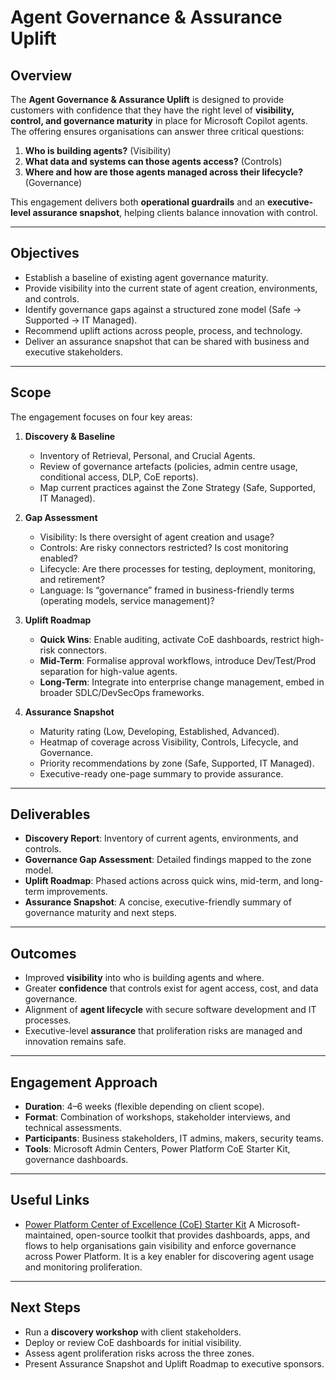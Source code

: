 # Agent Governance & Assurance Uplift

## Overview

The **Agent Governance & Assurance Uplift** is designed to provide customers with confidence that they have the right level of **visibility, control, and governance maturity** in place for Microsoft Copilot agents. The offering ensures organisations can answer three critical questions:

1. **Who is building agents?** (Visibility)
2. **What data and systems can those agents access?** (Controls)
3. **Where and how are those agents managed across their lifecycle?** (Governance)

This engagement delivers both **operational guardrails** and an **executive-level assurance snapshot**, helping clients balance innovation with control.

---

## Objectives

* Establish a baseline of existing agent governance maturity.
* Provide visibility into the current state of agent creation, environments, and controls.
* Identify governance gaps against a structured zone model (Safe → Supported → IT Managed).
* Recommend uplift actions across people, process, and technology.
* Deliver an assurance snapshot that can be shared with business and executive stakeholders.

---

## Scope

The engagement focuses on four key areas:

1. **Discovery & Baseline**

   * Inventory of Retrieval, Personal, and Crucial Agents.
   * Review of governance artefacts (policies, admin centre usage, conditional access, DLP, CoE reports).
   * Map current practices against the Zone Strategy (Safe, Supported, IT Managed).

2. **Gap Assessment**

   * Visibility: Is there oversight of agent creation and usage?
   * Controls: Are risky connectors restricted? Is cost monitoring enabled?
   * Lifecycle: Are there processes for testing, deployment, monitoring, and retirement?
   * Language: Is “governance” framed in business-friendly terms (operating models, service management)?

3. **Uplift Roadmap**

   * **Quick Wins**: Enable auditing, activate CoE dashboards, restrict high-risk connectors.
   * **Mid-Term**: Formalise approval workflows, introduce Dev/Test/Prod separation for high-value agents.
   * **Long-Term**: Integrate into enterprise change management, embed in broader SDLC/DevSecOps frameworks.

4. **Assurance Snapshot**

   * Maturity rating (Low, Developing, Established, Advanced).
   * Heatmap of coverage across Visibility, Controls, Lifecycle, and Governance.
   * Priority recommendations by zone (Safe, Supported, IT Managed).
   * Executive-ready one-page summary to provide assurance.

---

## Deliverables

* **Discovery Report**: Inventory of current agents, environments, and controls.
* **Governance Gap Assessment**: Detailed findings mapped to the zone model.
* **Uplift Roadmap**: Phased actions across quick wins, mid-term, and long-term improvements.
* **Assurance Snapshot**: A concise, executive-friendly summary of governance maturity and next steps.

---

## Outcomes

* Improved **visibility** into who is building agents and where.
* Greater **confidence** that controls exist for agent access, cost, and data governance.
* Alignment of **agent lifecycle** with secure software development and IT processes.
* Executive-level **assurance** that proliferation risks are managed and innovation remains safe.

---

## Engagement Approach

* **Duration**: 4–6 weeks (flexible depending on client scope).
* **Format**: Combination of workshops, stakeholder interviews, and technical assessments.
* **Participants**: Business stakeholders, IT admins, makers, security teams.
* **Tools**: Microsoft Admin Centers, Power Platform CoE Starter Kit, governance dashboards.

---

## Useful Links

* [Power Platform Center of Excellence (CoE) Starter Kit](https://aka.ms/coestarterkit)
  A Microsoft-maintained, open-source toolkit that provides dashboards, apps, and flows to help organisations gain visibility and enforce governance across Power Platform. It is a key enabler for discovering agent usage and monitoring proliferation.

---

## Next Steps

* Run a **discovery workshop** with client stakeholders.
* Deploy or review CoE dashboards for initial visibility.
* Assess agent proliferation risks across the three zones.
* Present Assurance Snapshot and Uplift Roadmap to executive sponsors.
